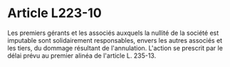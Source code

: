 # Article L223-10

Les premiers gérants et les associés auxquels la nullité de la société est imputable sont solidairement responsables, envers les autres associés et les tiers, du dommage résultant de l'annulation. L'action se prescrit par le délai prévu au premier alinéa de l'article L. 235-13.
